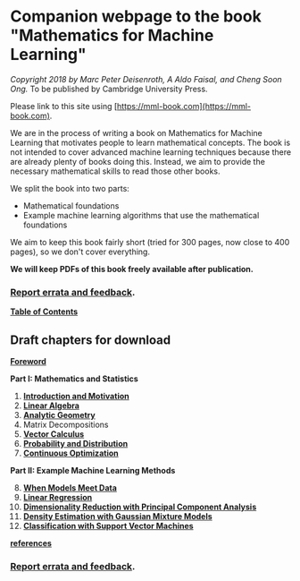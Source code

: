 # Companion webpage to the book "Mathematics for Machine Learning"

*Copyright 2018 by Marc Peter Deisenroth, A Aldo Faisal,
and Cheng Soon Ong.* To be published by Cambridge University Press.

Please link to this site using [https://mml-book.com](https://mml-book.com).

We are in the process of writing a book on Mathematics for Machine Learning that motivates people to learn mathematical concepts. The book is not intended to cover advanced machine learning techniques because there are already plenty of books doing this. Instead, we aim to provide the necessary mathematical skills to read those other books.

We split the book into two parts:

* Mathematical foundations
* Example machine learning algorithms that use the mathematical foundations

We aim to keep this book fairly short (tried for 300 pages, now close to 400 pages),
so we don't cover everything.

**We will keep PDFs of this book freely available after publication.**

### [Report errata and feedback](https://github.com/mml-book/mml-book.github.io/issues).

[**Table of Contents**](book/toc.pdf)

##  Draft chapters for download

[**Foreword**](book/foreword.pdf)

**Part I: Mathematics and Statistics**  

1. [**Introduction and Motivation**](book/chapter01.pdf)
2. [**Linear Algebra**](book/chapter02.pdf)
3. [**Analytic Geometry**](book/chapter03.pdf)
4. Matrix Decompositions
5. [**Vector Calculus**](book/chapter05.pdf)
6. [**Probability and Distribution**](book/chapter06.pdf)
7. [**Continuous Optimization**](book/chapter07.pdf)

**Part II: Example Machine Learning Methods**  

8. [**When Models Meet Data**](book/chapter08.pdf)
9. [**Linear Regression**](book/chapter09.pdf)
10. [**Dimensionality Reduction with Principal Component Analysis**](book/chapter10.pdf)
11. [**Density Estimation with Gaussian Mixture Models**](book/chapter11.pdf)
12. [**Classification with Support Vector Machines**](book/chapter12.pdf)

[**references**](book/references.pdf)

### [Report errata and feedback](https://github.com/mml-book/mml-book.github.io/issues).
